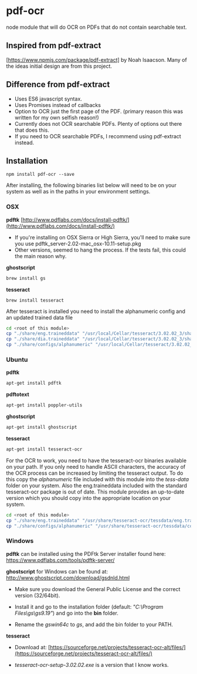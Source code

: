 # pdf-ocr
node module that will do OCR on PDFs that do not contain searchable text.

## Inspired from pdf-extract
[https://www.npmjs.com/package/pdf-extract] by Noah Isaacson.  Many of the ideas initial design are from this project.

## Difference from pdf-extract
- Uses ES6 javascript syntax.
- Uses Promises instead of callbacks
- Option to OCR just the first page of the PDF. (primary reason this was written for my own selfish reason!)
- Currently does not OCR searchable PDFs.  Plenty of options out there that does this.
- If you need to OCR searchable PDFs, I recommend using pdf-extract instead.

## Installation

`npm install pdf-ocr --save` 

After installing, the following binaries list below will need to be on your system as well as in the paths in your environment settings.

### OSX

**pdftk**
[http://www.pdflabs.com/docs/install-pdftk/](http://www.pdflabs.com/docs/install-pdftk/)

- If you're installing on OSX Sierra or High Sierra, you'll need to make sure you use pdftk_server-2.02-mac_osx-10.11-setup.pkg
- Other versions, seemed to hang the process.  If the tests fail, this could the main reason why.

**ghostscript**
``` bash
brew install gs
```

**tesseract** 

`brew install tesseract`

After tesseract is installed you need to install the alphanumeric config and an updated trained data file
``` bash
cd <root of this module>
cp "./share/eng.traineddata" "/usr/local/Cellar/tesseract/3.02.02_3/share/tessdata/eng.traineddata"
cp "./share/dia.traineddata" "/usr/local/Cellar/tesseract/3.02.02_3/share/tessdata/dia.traineddata"
cp "./share/configs/alphanumeric" "/usr/local/Cellar/tesseract/3.02.02_3/share/tessdata/configs/alphanumeric"
```

### Ubuntu
**pdftk**
```bash
apt-get install pdftk
```

**pdftotext**
``` bash
apt-get install poppler-utils
```

**ghostscript**
``` bash
apt-get install ghostscript
```

**tesseract**
``` bash
apt-get install tesseract-ocr
```

For the OCR to work, you need to have the tesseract-ocr binaries available on your path. If you only need to handle ASCII characters, the accuracy of the OCR process can be increased by limiting the tesseract output. To do this copy the *alphanumeric* file included with this module into the *tess-data* folder on your system. Also the eng.traineddata included with the standard tesseract-ocr package is out of date. This module provides an up-to-date version which you should copy into the appropriate location on your system.

``` bash
cd <root of this module>
cp "./share/eng.traineddata" "/usr/share/tesseract-ocr/tessdata/eng.traineddata"
cp "./share/configs/alphanumeric" "/usr/share/tesseract-ocr/tessdata/configs/alphanumeric"
```

### Windows

**pdftk** can be installed using the PDFtk Server installer found here: https://www.pdflabs.com/tools/pdftk-server/

**ghostscript** for Windows can be found at: http://www.ghostscript.com/download/gsdnld.html
- Make sure you download the General Public License and the correct version (32/64bit).

- Install it and go to the installation folder (default: *"C:\Program Files\gs\gs9.19"*) and go into the **bin** folder.

- Rename the *gswin64c* to *gs*, and add the bin folder to your PATH.

**tesseract**
- Download at: [https://sourceforge.net/projects/tesseract-ocr-alt/files/](https://sourceforge.net/projects/tesseract-ocr-alt/files/)

- *tesseract-ocr-setup-3.02.02.exe* is a version that I know works.
